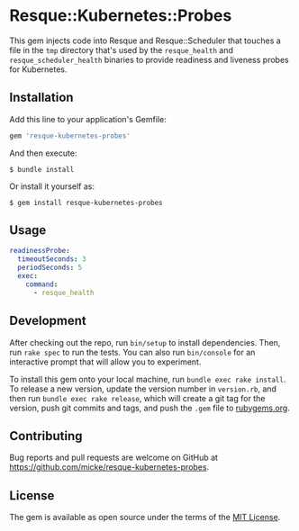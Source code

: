 # Resque::Kubernetes::Probes

This gem injects code into Resque and Resque::Scheduler that touches a file in
the `tmp` directory that's used by the `resque_health` and
`resque_scheduler_health` binaries to provide readiness and liveness probes for
Kubernetes.

## Installation

Add this line to your application's Gemfile:

```ruby
gem 'resque-kubernetes-probes'
```

And then execute:

    $ bundle install

Or install it yourself as:

    $ gem install resque-kubernetes-probes

## Usage

```yaml
readinessProbe:
  timeoutSeconds: 3
  periodSeconds: 5
  exec:
    command:
      - resque_health
```

## Development

After checking out the repo, run `bin/setup` to install dependencies. Then, run `rake spec` to run the tests. You can also run `bin/console` for an interactive prompt that will allow you to experiment.

To install this gem onto your local machine, run `bundle exec rake install`. To release a new version, update the version number in `version.rb`, and then run `bundle exec rake release`, which will create a git tag for the version, push git commits and tags, and push the `.gem` file to [rubygems.org](https://rubygems.org).

## Contributing

Bug reports and pull requests are welcome on GitHub at https://github.com/micke/resque-kubernetes-probes.


## License

The gem is available as open source under the terms of the [MIT License](https://opensource.org/licenses/MIT).
